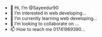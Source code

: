 - 👋 Hi, I’m @Sayeedur90
- 👀 I’m interested in web developing...
- 🌱 I’m currently learning web developing...
- 💞️ I’m looking to collaborate on ...
- 📫 How to reach me 01741989390...

<!---
Sayeedur90/Sayeedur90 is a ✨ special ✨ repository because its `README.md` (this file) appears on your GitHub profile.
You can click the Preview link to take a look at your changes.
--->
